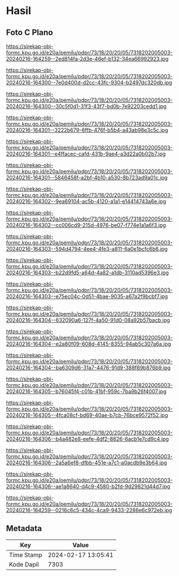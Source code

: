 # Hasil

## Foto C Plano

https://sirekap-obj-formc.kpu.go.id/e20a/pemilu/pdpr/73/18/20/20/05/7318202005003-20240216-164259--2ed814fa-2d3e-46ef-b132-34ea66992923.jpg

https://sirekap-obj-formc.kpu.go.id/e20a/pemilu/pdpr/73/18/20/20/05/7318202005003-20240216-164300--7e0d400d-d2cc-43fc-9304-b2497dc320db.jpg

https://sirekap-obj-formc.kpu.go.id/e20a/pemilu/pdpr/73/18/20/20/05/7318202005003-20240216-164300--30c5f0d1-31f3-43f7-bd0b-7e92203cedd1.jpg

https://sirekap-obj-formc.kpu.go.id/e20a/pemilu/pdpr/73/18/20/20/05/7318202005003-20240216-164301--3222b679-6ffb-476f-b5b4-a43ab98e3c5c.jpg

https://sirekap-obj-formc.kpu.go.id/e20a/pemilu/pdpr/73/18/20/20/05/7318202005003-20240216-164301--e4ffacec-cafd-431b-9ae4-a3d22a0b02b7.jpg

https://sirekap-obj-formc.kpu.go.id/e20a/pemilu/pdpr/73/18/20/20/05/7318202005003-20240216-164301--5846458f-a2bf-4b10-a530-8b723ad9a01c.jpg

https://sirekap-obj-formc.kpu.go.id/e20a/pemilu/pdpr/73/18/20/20/05/7318202005003-20240216-164302--9ea69104-ac5b-4120-a1a1-e14414743a6e.jpg

https://sirekap-obj-formc.kpu.go.id/e20a/pemilu/pdpr/73/18/20/20/05/7318202005003-20240216-164302--cc006cd9-215d-4976-be07-f774e1a1a6f3.jpg

https://sirekap-obj-formc.kpu.go.id/e20a/pemilu/pdpr/73/18/20/20/05/7318202005003-20240216-164303--594d4794-4ee4-4fe3-a811-6a0e1bcfc6b6.jpg

https://sirekap-obj-formc.kpu.go.id/e20a/pemilu/pdpr/73/18/20/20/05/7318202005003-20240216-164303--b22d9fd5-a64d-4a82-a1db-3110ad5396e3.jpg

https://sirekap-obj-formc.kpu.go.id/e20a/pemilu/pdpr/73/18/20/20/05/7318202005003-20240216-164303--e75ec04c-0d51-4bae-9035-a67a2f9bcbf7.jpg

https://sirekap-obj-formc.kpu.go.id/e20a/pemilu/pdpr/73/18/20/20/05/7318202005003-20240216-164304--632090a6-127f-4a50-91d0-08a92b57bacb.jpg

https://sirekap-obj-formc.kpu.go.id/e20a/pemilu/pdpr/73/18/20/20/05/7318202005003-20240216-164304--e2a80f09-608d-4145-8355-94ab5c307a6a.jpg

https://sirekap-obj-formc.kpu.go.id/e20a/pemilu/pdpr/73/18/20/20/05/7318202005003-20240216-164304--ba6309d6-31a7-4476-91d9-388f89b876b9.jpg

https://sirekap-obj-formc.kpu.go.id/e20a/pemilu/pdpr/73/18/20/20/05/7318202005003-20240216-164305--b76045f4-c01b-41bf-959c-7ba9b26f4007.jpg

https://sirekap-obj-formc.kpu.go.id/e20a/pemilu/pdpr/73/18/20/20/05/7318202005003-20240216-164305--4fca08cf-bd69-40ae-b7cb-76bce9572f52.jpg

https://sirekap-obj-formc.kpu.go.id/e20a/pemilu/pdpr/73/18/20/20/05/7318202005003-20240216-164306--b4a482e8-eefe-4df2-8826-6acb1e7cd9c4.jpg

https://sirekap-obj-formc.kpu.go.id/e20a/pemilu/pdpr/73/18/20/20/05/7318202005003-20240216-164306--2a5a6ef8-dfbb-451e-a7c1-a0acdb9e3b64.jpg

https://sirekap-obj-formc.kpu.go.id/e20a/pemilu/pdpr/73/18/20/20/05/7318202005003-20240216-164306--ae1a8640-d4c9-4580-b2fd-9d29821d44d7.jpg

https://sirekap-obj-formc.kpu.go.id/e20a/pemilu/pdpr/73/18/20/20/05/7318202005003-20240216-164259--0216c6c5-434c-4ca9-9433-2286e6c972eb.jpg


## Metadata

| Key        | Value               |
| ---------- | ------------------- |
| Time Stamp | 2024-02-17 13:05:41 |
| Kode Dapil | 7303                |



